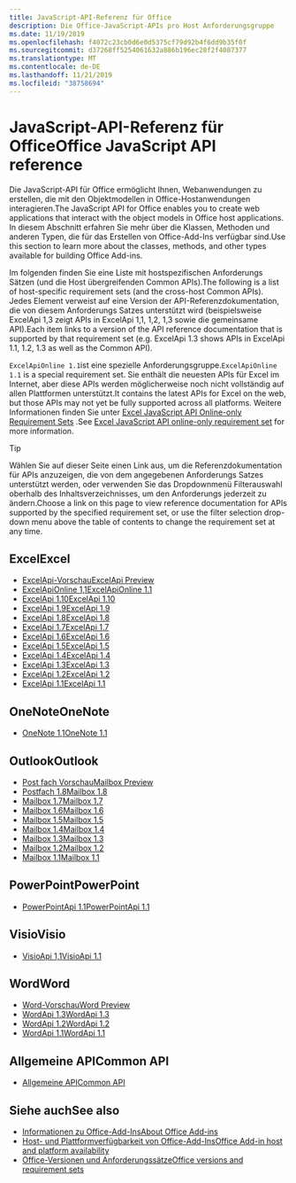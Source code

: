 ```yaml
---
title: JavaScript-API-Referenz für Office
description: Die Office-JavaScript-APIs pro Host Anforderungsgruppe
ms.date: 11/19/2019
ms.openlocfilehash: f4072c23cb0d6e0d5375cf79d92b4f6dd9b35f0f
ms.sourcegitcommit: d37268ff5254061632a886b196ec28f2f4087377
ms.translationtype: MT
ms.contentlocale: de-DE
ms.lasthandoff: 11/21/2019
ms.locfileid: "38758694"
---
```

# <a name="office-javascript-api-reference"></a><span data-ttu-id="dfabd-103">JavaScript-API-Referenz für Office</span><span class="sxs-lookup"><span data-stu-id="dfabd-103">Office JavaScript API reference</span></span>

<span data-ttu-id="dfabd-104">Die JavaScript-API für Office ermöglicht Ihnen, Webanwendungen zu erstellen, die mit den Objektmodellen in Office-Hostanwendungen interagieren.</span><span class="sxs-lookup"><span data-stu-id="dfabd-104">The JavaScript API for Office enables you to create web applications that interact with the object models in Office host applications.</span></span> <span data-ttu-id="dfabd-105">In diesem Abschnitt erfahren Sie mehr über die Klassen, Methoden und anderen Typen, die für das Erstellen von Office-Add-Ins verfügbar sind.</span><span class="sxs-lookup"><span data-stu-id="dfabd-105">Use this section to learn more about the classes, methods, and other types available for building Office Add-ins.</span></span>

<span data-ttu-id="dfabd-106">Im folgenden finden Sie eine Liste mit hostspezifischen Anforderungs Sätzen (und die Host übergreifenden Common APIs).</span><span class="sxs-lookup"><span data-stu-id="dfabd-106">The following is a list of host-specific requirement sets (and the cross-host Common APIs).</span></span> <span data-ttu-id="dfabd-107">Jedes Element verweist auf eine Version der API-Referenzdokumentation, die von diesem Anforderungs Satzes unterstützt wird (beispielsweise ExcelApi 1,3 zeigt APIs in ExcelApi 1,1, 1,2, 1,3 sowie die gemeinsame API).</span><span class="sxs-lookup"><span data-stu-id="dfabd-107">Each item links to a version of the API reference documentation that is supported by that requirement set (e.g. ExcelApi 1.3 shows APIs in ExcelApi 1.1, 1.2, 1.3 as well as the Common API).</span></span>

<span data-ttu-id="dfabd-108">`ExcelApiOnline 1.1`ist eine spezielle Anforderungsgruppe.</span><span class="sxs-lookup"><span data-stu-id="dfabd-108">`ExcelApiOnline 1.1` is a special requirement set.</span></span> <span data-ttu-id="dfabd-109">Sie enthält die neuesten APIs für Excel im Internet, aber diese APIs werden möglicherweise noch nicht vollständig auf allen Plattformen unterstützt.</span><span class="sxs-lookup"><span data-stu-id="dfabd-109">It contains the latest APIs for Excel on the web, but those APIs may not yet be fully supported across all platforms.</span></span> <span data-ttu-id="dfabd-110">Weitere Informationen finden Sie unter [Excel JavaScript API Online-only Requirement Sets](/office/dev/add-ins/reference/requirement-sets/excel-api-online-requirement-set) .</span><span class="sxs-lookup"><span data-stu-id="dfabd-110">See [Excel JavaScript API online-only requirement set](/office/dev/add-ins/reference/requirement-sets/excel-api-online-requirement-set) for more information.</span></span>

> [!TIP]
> <span data-ttu-id="dfabd-111">Wählen Sie auf dieser Seite einen Link aus, um die Referenzdokumentation für APIs anzuzeigen, die von dem angegebenen Anforderungs Satzes unterstützt werden, oder verwenden Sie das Dropdownmenü Filterauswahl oberhalb des Inhaltsverzeichnisses, um den Anforderungs jederzeit zu ändern.</span><span class="sxs-lookup"><span data-stu-id="dfabd-111">Choose a link on this page to view reference documentation for APIs supported by the specified requirement set, or use the filter selection drop-down menu above the table of contents to change the requirement set at any time.</span></span>

## <a name="excel"></a><span data-ttu-id="dfabd-112">Excel</span><span class="sxs-lookup"><span data-stu-id="dfabd-112">Excel</span></span>

- [<span data-ttu-id="dfabd-113">ExcelApi-Vorschau</span><span class="sxs-lookup"><span data-stu-id="dfabd-113">ExcelApi Preview</span></span>](/javascript/api/excel?view=excel-js-preview)
- [<span data-ttu-id="dfabd-114">ExcelApiOnline 1,1</span><span class="sxs-lookup"><span data-stu-id="dfabd-114">ExcelApiOnline 1.1</span></span>](/javascript/api/excel?view=excel-js-online)
- [<span data-ttu-id="dfabd-115">ExcelApi 1.10</span><span class="sxs-lookup"><span data-stu-id="dfabd-115">ExcelApi 1.10</span></span>](/javascript/api/excel?view=excel-js-1.10)
- [<span data-ttu-id="dfabd-116">ExcelApi 1.9</span><span class="sxs-lookup"><span data-stu-id="dfabd-116">ExcelApi 1.9</span></span>](/javascript/api/excel?view=excel-js-1.9)
- [<span data-ttu-id="dfabd-117">ExcelApi 1.8</span><span class="sxs-lookup"><span data-stu-id="dfabd-117">ExcelApi 1.8</span></span>](/javascript/api/excel?view=excel-js-1.8)
- [<span data-ttu-id="dfabd-118">ExcelApi 1.7</span><span class="sxs-lookup"><span data-stu-id="dfabd-118">ExcelApi 1.7</span></span>](/javascript/api/excel?view=excel-js-1.7)
- [<span data-ttu-id="dfabd-119">ExcelApi 1.6</span><span class="sxs-lookup"><span data-stu-id="dfabd-119">ExcelApi 1.6</span></span>](/javascript/api/excel?view=excel-js-1.6)
- [<span data-ttu-id="dfabd-120">ExcelApi 1.5</span><span class="sxs-lookup"><span data-stu-id="dfabd-120">ExcelApi 1.5</span></span>](/javascript/api/excel?view=excel-js-1.5)
- [<span data-ttu-id="dfabd-121">ExcelApi 1.4</span><span class="sxs-lookup"><span data-stu-id="dfabd-121">ExcelApi 1.4</span></span>](/javascript/api/excel?view=excel-js-1.4)
- [<span data-ttu-id="dfabd-122">ExcelApi 1.3</span><span class="sxs-lookup"><span data-stu-id="dfabd-122">ExcelApi 1.3</span></span>](/javascript/api/excel?view=excel-js-1.3)
- [<span data-ttu-id="dfabd-123">ExcelApi 1.2</span><span class="sxs-lookup"><span data-stu-id="dfabd-123">ExcelApi 1.2</span></span>](/javascript/api/excel?view=excel-js-1.2)
- [<span data-ttu-id="dfabd-124">ExcelApi 1.1</span><span class="sxs-lookup"><span data-stu-id="dfabd-124">ExcelApi 1.1</span></span>](/javascript/api/excel?view=excel-js-1.1)

## <a name="onenote"></a><span data-ttu-id="dfabd-125">OneNote</span><span class="sxs-lookup"><span data-stu-id="dfabd-125">OneNote</span></span>

- [<span data-ttu-id="dfabd-126">OneNote 1,1</span><span class="sxs-lookup"><span data-stu-id="dfabd-126">OneNote 1.1</span></span>](/javascript/api/onenote?view=onenote-js-1.1)

## <a name="outlook"></a><span data-ttu-id="dfabd-127">Outlook</span><span class="sxs-lookup"><span data-stu-id="dfabd-127">Outlook</span></span>

- [<span data-ttu-id="dfabd-128">Post fach Vorschau</span><span class="sxs-lookup"><span data-stu-id="dfabd-128">Mailbox Preview</span></span>](/javascript/api/outlook?view=outlook-js-preview)
- [<span data-ttu-id="dfabd-129">Postfach 1.8</span><span class="sxs-lookup"><span data-stu-id="dfabd-129">Mailbox 1.8</span></span>](/javascript/api/outlook?view=outlook-js-1.8)
- [<span data-ttu-id="dfabd-130">Mailbox 1.7</span><span class="sxs-lookup"><span data-stu-id="dfabd-130">Mailbox 1.7</span></span>](/javascript/api/outlook?view=outlook-js-1.7)
- [<span data-ttu-id="dfabd-131">Mailbox 1.6</span><span class="sxs-lookup"><span data-stu-id="dfabd-131">Mailbox 1.6</span></span>](/javascript/api/outlook?view=outlook-js-1.6)
- [<span data-ttu-id="dfabd-132">Mailbox 1.5</span><span class="sxs-lookup"><span data-stu-id="dfabd-132">Mailbox 1.5</span></span>](/javascript/api/outlook?view=outlook-js-1.5)
- [<span data-ttu-id="dfabd-133">Mailbox 1.4</span><span class="sxs-lookup"><span data-stu-id="dfabd-133">Mailbox 1.4</span></span>](/javascript/api/outlook?view=outlook-js-1.4)
- [<span data-ttu-id="dfabd-134">Mailbox 1.3</span><span class="sxs-lookup"><span data-stu-id="dfabd-134">Mailbox 1.3</span></span>](/javascript/api/outlook?view=outlook-js-1.3)
- [<span data-ttu-id="dfabd-135">Mailbox 1.2</span><span class="sxs-lookup"><span data-stu-id="dfabd-135">Mailbox 1.2</span></span>](/javascript/api/outlook?view=outlook-js-1.2)
- [<span data-ttu-id="dfabd-136">Mailbox 1.1</span><span class="sxs-lookup"><span data-stu-id="dfabd-136">Mailbox 1.1</span></span>](/javascript/api/outlook?view=outlook-js-1.1)

## <a name="powerpoint"></a><span data-ttu-id="dfabd-137">PowerPoint</span><span class="sxs-lookup"><span data-stu-id="dfabd-137">PowerPoint</span></span>

- [<span data-ttu-id="dfabd-138">PowerPointApi 1.1</span><span class="sxs-lookup"><span data-stu-id="dfabd-138">PowerPointApi 1.1</span></span>](/javascript/api/powerpoint?view=powerpoint-js-1.1)

## <a name="visio"></a><span data-ttu-id="dfabd-139">Visio</span><span class="sxs-lookup"><span data-stu-id="dfabd-139">Visio</span></span>

- [<span data-ttu-id="dfabd-140">VisioApi 1,1</span><span class="sxs-lookup"><span data-stu-id="dfabd-140">VisioApi 1.1</span></span>](/javascript/api/visio?view=visio-js-1.1)

## <a name="word"></a><span data-ttu-id="dfabd-141">Word</span><span class="sxs-lookup"><span data-stu-id="dfabd-141">Word</span></span>

- [<span data-ttu-id="dfabd-142">Word-Vorschau</span><span class="sxs-lookup"><span data-stu-id="dfabd-142">Word Preview</span></span>](/javascript/api/word?view=word-js-preview)
- [<span data-ttu-id="dfabd-143">WordApi 1.3</span><span class="sxs-lookup"><span data-stu-id="dfabd-143">WordApi 1.3</span></span>](/javascript/api/word?view=word-js-1.3)
- [<span data-ttu-id="dfabd-144">WordApi 1.2</span><span class="sxs-lookup"><span data-stu-id="dfabd-144">WordApi 1.2</span></span>](/javascript/api/word?view=word-js-1.2)
- [<span data-ttu-id="dfabd-145">WordApi 1.1</span><span class="sxs-lookup"><span data-stu-id="dfabd-145">WordApi 1.1</span></span>](/javascript/api/word?view=word-js-1.1)

## <a name="common-api"></a><span data-ttu-id="dfabd-146">Allgemeine API</span><span class="sxs-lookup"><span data-stu-id="dfabd-146">Common API</span></span>

- [<span data-ttu-id="dfabd-147">Allgemeine API</span><span class="sxs-lookup"><span data-stu-id="dfabd-147">Common API</span></span>](/javascript/api/office?view=common-js)

## <a name="see-also"></a><span data-ttu-id="dfabd-148">Siehe auch</span><span class="sxs-lookup"><span data-stu-id="dfabd-148">See also</span></span>

- [<span data-ttu-id="dfabd-149">Informationen zu Office-Add-Ins</span><span class="sxs-lookup"><span data-stu-id="dfabd-149">About Office Add-ins</span></span>](/office/dev/add-ins/overview)
- [<span data-ttu-id="dfabd-150">Host- und Plattformverfügbarkeit von Office-Add-Ins</span><span class="sxs-lookup"><span data-stu-id="dfabd-150">Office Add-in host and platform availability</span></span>](/office/dev/add-ins/overview/office-add-in-availability)
- [<span data-ttu-id="dfabd-151">Office-Versionen und Anforderungssätze</span><span class="sxs-lookup"><span data-stu-id="dfabd-151">Office versions and requirement sets</span></span>](/office/dev/add-ins/develop/office-versions-and-requirement-sets)
